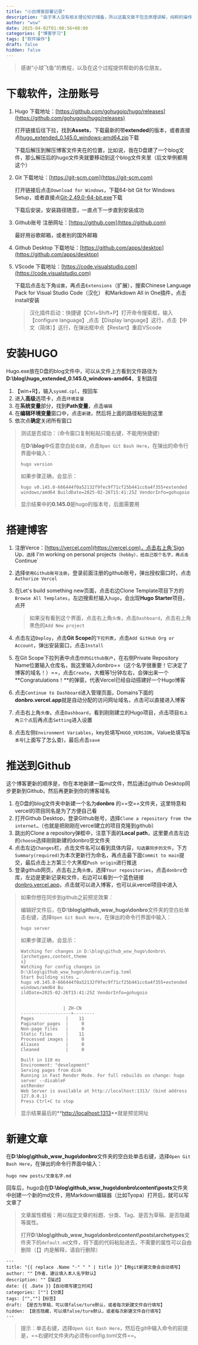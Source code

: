 ```yaml
---
title: "小白博客部署记录"
description: "由于本人没有相关理论知识储备，所以这篇文章不包含原理讲解，纯粹的操作记录"
author: "wsw"
date: 2025-04-02T01:00:56+08:00
categories: ["博客学习"]
tags: ["软件操作"]
draft: false
hidden: false
---
```


> 感谢“小球飞鱼”的教程，以及在这个过程提供帮助的各位朋友。
>

# 下载软件，注册账号

1. Hugo 下载地址：[https://github.com/gohugoio/hugo/releases](https://github.com/gohugoio/hugo/releases)

   打开链接后往下拉，找到**Assets**，下载最新的带**extended**的版本，或者直接点[hugo_extended_0.145.0_windows-amd64.zip](https://github.com/gohugoio/hugo/releases/download/v0.145.0/hugo_extended_0.145.0_windows-amd64.zip)下载

   下载后解压到解压博客文件夹在的位置，比如说，我在D盘建了一个blog文件，那么解压后的hugo文件夹就要移动到这个blog文件夹里（后文举例都用这个）

2. Git 下载地址：[https://git-scm.com](https://git-scm.com)

   打开链接后点击`Download for Windows`，下载64-bit Git for Windows Setup，或者直接点[Git-2.49.0-64-bit.exe](https://github.com/git-for-windows/git/releases/download/v2.49.0.windows.1/Git-2.49.0-64-bit.exe)下载

   下载后安装，安装路径随意，一直点下一步直到安装成功

3. Github账号 注册网址：[https://github.com](https://github.com)

   最好用谷歌邮箱，或者别的国外邮箱

4. Github Desktop 下载地址：[https://github.com/apps/desktop](https://github.com/apps/desktop)

5. VScode 下载地址：[https://code.visualstudio.com](https://code.visualstudio.com)

   下载后点击左下角`设置`，再点击`Extensions`（扩展），搜索Chinese Language Pack for Visual Studio Code（汉化） 和Markdown All in One插件，点击install安装

   > 汉化插件启动：快捷键【Ctrl+Shift+P】打开命令搜索框，输入【configure language】,点击【Display language】这行，点击【中文（简体）】这行，在弹出框中点【Restart】重启VScode

# 安装HUGO

Hugo.exe放在D盘的blog文件中，可以从文件上方看到文件路径为**D:\blog\hugo_extended_0.145.0_windows-amd64**，复制路径

1. 【win+R】，输入`sysmd.cpl`，按回车
2. 进入**高级**选项卡，点击`环境变量`
3. 在**系统变量**部分，找到**Path变量**，点击`编辑`
4. 在**编辑环境变量**窗口中，点击`新建`，然后将上面的路径粘贴到这里
5. 依次点**确定**关闭所有窗口

> 测试是否成功：（命令窗口复制粘贴只能右键，不能用快捷键）
>
> 在**D:\blog**中任意空白处`右键`，点击`Open Git Bash Here`，在弹出的命令行界面中输入：
>
> ```
> hugo version
> ```
>
> 如果步骤正确，会显示：
>
> ```
> hugo v0.145.0-666444f0a52132f9fec9f71cf25b441cc6a4f355+extended windows/amd64 BuildDate=2025-02-26T15:41:25Z VendorInfo=gohugoio
> ```
>
> 显示结果中的**0.145.0**是hugo的版本号，后面需要用

# 搭建博客 

1. 注册Verce：[https://vercel.com](https://vercel.com)，点击右上角`Sign Up`，选择`  I'm working on personal projects`（hobby），给自己取个名字，再点击`Continue`

2. 选择`使用Github账号注册`，登录前面注册的github账号，弹出授权窗口时，点击`Authorize Vercel`

3. 在Let's build something new页面，点击右边Clone Template项目下方的`Browse All Templates`，左边搜索栏输入`hugo`，会出现**Hugo Starter**项目，点开

   > 如果没有看到这个界面，点击右上角`头像`，点击`Dashboard`，点击右上角黑色的`Add New project`

4. 点击左边`Deploy`，点击**Git Scope**的`下拉列表`，点击`Add GitHub Org or Account`，弹出安装窗口，点击`Install`

5. 在Git Scope下拉列表中点击`你的Github账户`，在右侧Private Repository Name位置输入仓库名，我这里输入donbro==（这个名字很重要！它决定了博客的域名！）==，点击`Create`，大概等1分钟左右，会弹出来一个**Congratulations！**的弹窗，代表Vercel已经自动搭建好一个Hugo博客

6. 点击`Continue to Dashboard`进入管理页面，Domains下面的**donbro.vercel.app**就是自动分配的访问网址域名，点击可以直接进入博客

7. 点击右上角`头像`，点击`Dashboard`，看到刚刚建立的Hugo项目，点击项目`右上角三个点`后再点击`Setting`进入设置

8. 点击左侧`Environment Variables`，key处填写`HUGO_VERSION`，Value处填写`版本号`(上面写了怎么查)，最后点击`save`

# 推送到Github

这个博客更新的顺序是，你在本地新建一篇md文件，然后通过github Desktop同步更新到Github，然后再更新到你的博客域名

1. 在D盘的blog文件夹中新建一个名为**donbro** 的==空==文件夹，这里特意和vercel的项目同名是为了方便自己看
2. 打开Github Desktop，登录Github账号，选择`Clone a repository from the internet…`（也就是把刚刚在vercel建立的项目克隆到github）
3. 跳出的Clone a repository弹框中，注意下面的**Local path**，这里要点击左边的`choose`选择刚刚新建的donbro空文件夹
4. 点击左边`Changes`栏，点击文件名可以看到具体内容，`勾选要同步的文件`，下方`Summary(required)`为本次更新行为命名，再点击最下面`Commit to main`提交，最后点击上方第三个大黑框`Push origin`进行推送
5. 登录github网页，点击右上角`头像`，选择`Your repositories`，点击`donbro`仓库，左边是更新记录和文件，右边可以看到一个蓝色链接[donbro.vercel.app](https://donbro.vercel.app/)，点击就可以进入博客，也可以从vercel项目中进入

> 如果你想在同步到github之前预览效果：
>
> 编辑好文件后，在**D:\blog\github_wsw_hugo\donbro**文件夹的空白处单击右键，选择`Open Git Bash Here`，在弹出的命令行界面中输入：
>
> ```
> hugo server
> ```
>
> 如果步骤正确，会显示：
>
> ```
> Watching for changes in D:\blog\github_wsw_hugo\donbro\{archetypes,content,theme
> s}
> Watching for config changes in D:\blog\github_wsw_hugo\donbro\config.toml
> Start building sites …
> hugo v0.145.0-666444f0a52132f9fec9f71cf25b441cc6a4f355+extended windows/amd64 Bu
> ildDate=2025-02-26T15:41:25Z VendorInfo=gohugoio
> 
> 
>                 | ZH-CN
> -------------------+--------
> Pages            |    11
> Paginator pages  |     0
> Non-page files   |     0
> Static files     |    11
> Processed images |     0
> Aliases          |     0
> Cleaned          |     0
> 
> Built in 110 ms
> Environment: "development"
> Serving pages from disk
> Running in Fast Render Mode. For full rebuilds on change: hugo server --disableF
> astRender
> Web Server is available at http://localhost:1313/ (bind address 127.0.0.1)
> Press Ctrl+C to stop
> ```
>
> 显示结果最后的**[http://localhost:1313](http://localhost:1313)**就是预览网址

# 新建文章

在**D:\blog\github_wsw_hugo\donbro**文件夹的空白处单击右键，选择`Open Git Bash Here`，在弹出的命令行界面中输入：

```
hugo new posts/文章名字.md
```

回车后，hugo会在**D:\blog\github_wsw_hugo\donbro\content\posts**文件夹中创建一个新的md文件，用Markdown编辑器（比如Tyopa）打开后，就可以写文章了

> 文章属性模板：用以指定文章的标题、分类、Tag、是否为草稿、是否隐藏等属性。
>
> 打开**D:\blog\github_wsw_hugo\donbro\content\posts\archetypes**文件夹下的`default.md`文件，将下面的代码粘贴进去，不需要的属性可以自由删除（【】内是解释，请自行删除）

```
---
title: "{{ replace .Name "-" " " | title }}"【用git新建文章会自动填写】
author: ""【作者，建议填入本人名字默认】
description: ""【描述】
date: {{ .Date }}【自动填写建立时间】
categories: [""]【分类】
tags: ["",""]【标签】
draft: 【是否为草稿，可以填false/ture默认，或者每次新建文件自行填写】
hidden: 【是否隐藏，可以填false/ture默认，或者每次新建文件自行填写】
---
```

> 提示：单击右键，选择`Open Git Bash Here`，然后在git中输入命令的前提是，==右键时文件夹内必须有config.toml文件==。